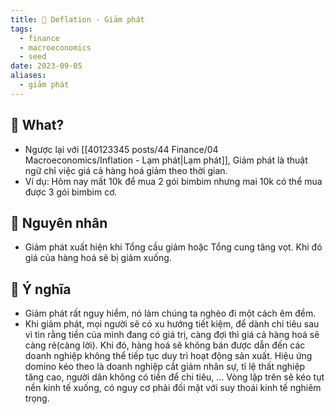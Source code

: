 ```yaml
---
title: 🌱 Deflation - Giảm phát
tags:
  - finance
  - macroeconomics
  - seed
date: 2023-09-05
aliases:
  - giảm phát
---
```

## 🌿 What?
- Ngược lại với [[40123345 posts/44 Finance/04 Macroeconomics/Inflation - Lạm phát|Lạm phát]], Giảm phát là thuật ngữ chỉ việc giá cả hàng hoá giảm theo thời gian.
- Ví dụ: Hôm nay mất 10k để mua 2 gói bimbim nhưng mai 10k có thể mua được 3 gói bimbim cơ.

## 🌿 Nguyên nhân
- Giảm phát xuất hiện khi Tổng cầu giảm hoặc Tổng cung tăng vọt. Khi đó giá của hàng hoá sẽ bị giảm xuống.

## 🌿 Ý nghĩa
- Giảm phát rất nguy hiểm, nó làm chúng ta nghèo đi một cách êm đềm.
- Khi giảm phát, mọi người sẽ có xu hướng tiết kiệm, để dành chi tiêu sau vì tin rằng tiền của mình đang có giá trị, càng đợi thì giá cả hàng hoá sẽ càng rẻ(càng lời). Khi đó, hàng hoá sẽ không bán được dẫn đến các doanh nghiệp không thể tiếp tục duy trì hoạt động sản xuất. Hiệu ứng domino kéo theo là doanh nghiệp cắt giảm nhân sự, tỉ lệ thất nghiệp tăng cao, người dân không có tiền để chi tiêu, ... Vòng lặp trên sẽ kéo tụt nền kinh tế xuống, có nguy cơ phải đối mặt với suy thoái kinh tế nghiêm trọng.